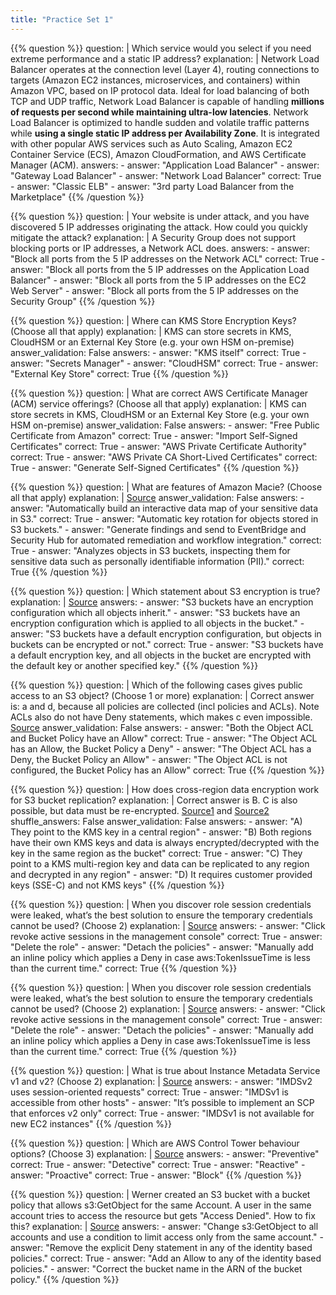 ```yaml
---
title: "Practice Set 1"
---
```


{{% question %}}
question: |
    Which service would you select if you need extreme performance and a static IP address?
explanation: |
    Network Load Balancer operates at the connection level (Layer 4), routing connections to targets (Amazon EC2 instances, microservices, and containers) within Amazon VPC, based on IP protocol data. Ideal for load balancing of both TCP and UDP traffic, Network Load Balancer is capable of handling **millions of requests per second while maintaining ultra-low latencies**. Network Load Balancer is optimized to handle sudden and volatile traffic patterns while **using a single static IP address per Availability Zone**. It is integrated with other popular AWS services such as Auto Scaling, Amazon EC2 Container Service (ECS), Amazon CloudFormation, and AWS Certificate Manager (ACM).
answers:
    - answer: "Application Load Balancer"
    - answer: "Gateway Load Balancer"
    - answer: "Network Load Balancer"
      correct: True
    - answer: "Classic ELB"
    - answer: "3rd party Load Balancer from the Marketplace"
{{% /question %}}

{{% question %}}
question: |
    Your website is under attack, and you have discovered 5 IP addresses originating the attack. How could you quickly mitigate the attack?
explanation: |
    A Security Group does not support blocking ports or IP addresses, a Network ACL does.
answers:
    - answer: "Block all ports from the 5 IP addresses on the Network ACL"
      correct: True
    - answer: "Block all ports from the 5 IP addresses on the Application Load Balancer"
    - answer: "Block all ports from the 5 IP addresses on the EC2 Web Server"
    - answer: "Block all ports from the 5 IP addresses on the Security Group"
{{% /question %}}

{{% question %}}
question: |
    Where can KMS Store Encryption Keys? (Choose all that apply)
explanation: |
    KMS can store secrets in KMS, CloudHSM or an External Key Store (e.g. your own HSM on-premise)
answer_validation: False
answers:
    - answer: "KMS itself"
      correct: True
    - answer: "Secrets Manager"
    - answer: "CloudHSM"
      correct: True
    - answer: "External Key Store"
      correct: True
{{% /question %}}

{{% question %}}
question: |
    What are correct AWS Certificate Manager (ACM) service offerings? (Choose all that apply)
explanation: |
    KMS can store secrets in KMS, CloudHSM or an External Key Store (e.g. your own HSM on-premise)
answer_validation: False
answers:
    - answer: "Free Public Certificate from Amazon"
      correct: True
    - answer: "Import Self-Signed Certificates"
      correct: True
    - answer: "AWS Private Certificate Authority"
      correct: True
    - answer: "AWS Private CA Short-Lived Certificates"
      correct: True
    - answer: "Generate Self-Signed Certificates"
{{% /question %}}

{{% question %}}
question: |
    What are features of Amazon Macie? (Choose all that apply)
explanation: |
    [Source](https://aws.amazon.com/macie/features/)
answer_validation: False
answers:
    - answer: "Automatically build an interactive data map of your sensitive data in S3."
      correct: True
    - answer: "Automatic key rotation for objects stored in S3 buckets."
    - answer: "Generate findings and send to EventBridge and Security Hub for automated remediation and workflow integration."
      correct: True
    - answer: "Analyzes objects in S3 buckets, inspecting them for sensitive data such as personally identifiable information (PII)."
      correct: True
{{% /question %}}

{{% question %}}
question: |
    Which statement about S3 encryption is true?
explanation: |
    [Source](https://docs.aws.amazon.com/AmazonS3/latest/userguide/bucket-encryption.html)
answers:
    - answer: "S3 buckets have an encryption configuration which all objects inherit."
    - answer: "S3 buckets have an encryption configuration which is applied to all objects in the bucket."
    - answer: "S3 buckets have a default encryption configuration, but objects in buckets can be encrypted or not."
      correct: True
    - answer: "S3 buckets have a default encryption key, and all objects in the bucket are encrypted with the default key or another specified key."
{{% /question %}}

{{% question %}}
question: |
    Which of the following cases gives public access to an S3 object? (Choose 1 or more)
explanation: |
    Correct answer is: a and d, because all policies are collected (incl policies and ACLs). Note ACLs also do not have Deny statements, which makes c even impossible. [Source](https://aws.amazon.com/blogs/security/iam-policies-and-bucket-policies-and-acls-oh-my-controlling-access-to-s3-resources/)
answer_validation: False
answers:
    - answer: "Both the Object ACL and Bucket Policy have an Allow"
      correct: True
    - answer: "The Object ACL has an Allow, the Bucket Policy a Deny"
    - answer: "The Object ACL has a Deny, the Bucket Policy an Allow"
    - answer: "The Object ACL is not configured, the Bucket Policy has an Allow"
      correct: True
{{% /question %}}

{{% question %}}
question: |
    How does cross-region data encryption work for S3 bucket replication?
explanation: |
    Correct answer is B. C is also possible, but data must be re-encrypted. [Source1](https://docs.aws.amazon.com/AmazonS3/latest/userguide/acl-overview.html) and [Source2](https://docs.aws.amazon.com/AmazonS3/latest/userguide/replication-walkthrough-4.html)
shuffle_answers: False
answer_validation: False
answers:
    - answer: "A) They point to the KMS key in a central region"
    - answer: "B) Both regions have their own KMS keys and data is always encrypted/decrypted with the key in the same region as the bucket"
      correct: True
    - answer: "C) They point to a KMS multi-region key and data can be replicated to any region and decrypted in any region"
    - answer: "D) It requires customer provided keys (SSE-C) and not KMS keys"
{{% /question %}}

{{% question %}}
question: |
    When you discover role session credentials were leaked, what’s the best solution to ensure the temporary credentials cannot be used? (Choose 2)
explanation: |
    [Source](https://docs.aws.amazon.com/IAM/latest/UserGuide/id_roles_use_revoke-sessions.html )
answers:
    - answer: "Click revoke active sessions in the management console"
      correct: True
    - answer: "Delete the role"
    - answer: "Detach the policies"
    - answer: "Manually add an inline policy which applies a Deny in case aws:TokenIssueTime is less than the current time."
      correct: True
{{% /question %}}

{{% question %}}
question: |
    When you discover role session credentials were leaked, what’s the best solution to ensure the temporary credentials cannot be used? (Choose 2)
explanation: |
    [Source](https://docs.aws.amazon.com/IAM/latest/UserGuide/id_roles_use_revoke-sessions.html)
answers:
    - answer: "Click revoke active sessions in the management console"
      correct: True
    - answer: "Delete the role"
    - answer: "Detach the policies"
    - answer: "Manually add an inline policy which applies a Deny in case aws:TokenIssueTime is less than the current time."
      correct: True
{{% /question %}}

{{% question %}}
question: |
    What is true about Instance Metadata Service v1 and v2? (Choose 2)
explanation: |
    [Source](https://docs.aws.amazon.com/organizations/latest/userguide/orgs_manage_policies_scps_examples_ec2.html#example-ec2-2)
answers:
    - answer: "IMDSv2 uses session-oriented requests"
      correct: True
    - answer: "IMDSv1 is accessible from other hosts"
    - answer: "It’s possible to implement an SCP that enforces v2 only"
      correct: True
    - answer: "IMDSv1 is not available for new EC2 instances"
{{% /question %}}

{{% question %}}
question: |
    Which are AWS Control Tower behaviour options? (Choose 3)
explanation: |
    [Source](https://docs.aws.amazon.com/controltower/latest/controlreference/control-behavior.html)
answers:
    - answer: "Preventive"
      correct: True
    - answer: "Detective"
      correct: True
    - answer: "Reactive"
    - answer: "Proactive"
      correct: True
    - answer: "Block"
{{% /question %}}

{{% question %}}
question: |
    Werner created an S3 bucket with a bucket policy that allows s3:GetObject for the same Account. A user in the same account tries to access the resource but gets "Access Denied". How to fix this?
explanation: |
    [Source](https://docs.aws.amazon.com/IAM/latest/UserGuide/reference_policies_evaluation-logic.html)
answers:
    - answer: "Change s3:GetObject to all accounts and use a condition to limit access only from the same account."
    - answer: "Remove the explicit Deny statement in any of the identity based policies."
      correct: True
    - answer: "Add an Allow to any of the identity based policies."
    - answer: "Correct the bucket name in the ARN of the bucket policy."
{{% /question %}}











